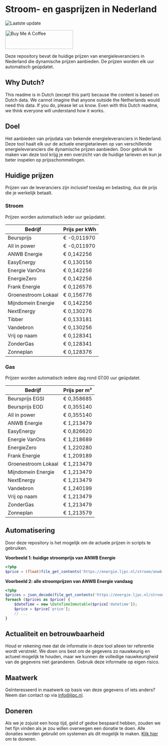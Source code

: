 # Stroom- en gasprijzen in Nederland

![Laatste update](https://img.shields.io/badge/laatste%20update-2025--05--25%2016%3A00%20CET-brightgreen)

<a href="https://www.buymeacoffee.com/Lars-" target="_blank"><img src="https://cdn.buymeacoffee.com/buttons/v2/default-orange.png" alt="Buy Me A Coffee" height="60" style="height: 60px !important;width: 217px !important;" ></a>

Deze repository bevat de huidige prijzen van energieleveranciers in Nederland die dynamische prijzen aanbieden. De prijzen worden elk uur automatisch geüpdatet.

## Why Dutch?

This readme is in Dutch (except this part) because the content is based on Dutch data. We cannot imagine that anyone outside the Netherlands would need this data. If you do, please let us know. Even with this Dutch readme, we think
everyone will understand how it works.

## Doel

Het aanbieden van prijsdata van bekende energieleveranciers in Nederland. Deze tool haalt elk uur de actuele energietarieven op van verschillende energieleveranciers die dynamische prijzen aanbieden. Door gebruik te maken van deze tool
krijg je een overzicht van de huidige tarieven en kun je beter inspelen op prijsschommelingen.

## Huidige prijzen

Prijzen van de leveranciers zijn inclusief toeslag en belasting, dus de prijs die je werkelijk betaalt.

### Stroom

Prijzen worden automatisch ieder uur geüpdatet.

 Bedrijf | Prijs per kWh 
---------|---------------
Beursprijs | € -0,011970
All in power | € -0,011970
ANWB Energie | € 0,142256
EasyEnergy | € 0,130156
Energie VanOns | € 0,142256
EnergieZero | € 0,142256
Frank Energie | € 0,126576
Groenestroom Lokaal | € 0,156776
Mijndomein Energie | € 0,142256
NextEnergy | € 0,130276
Tibber | € 0,133181
Vandebron | € 0,130256
Vrij op naam | € 0,128341
ZonderGas | € 0,128341
Zonneplan | € 0,128376


### Gas

Prijzen worden automatisch iedere dag rond 07.00 uur geüpdatet.

 Bedrijf | Prijs per m³ 
---------|--------------
Beursprijs EGSI | € 0,358685
Beursprijs EOD | € 0,355140
All in power | € 0,355140
ANWB Energie | € 1,213479
EasyEnergy | € 0,826620
Energie VanOns | € 1,218689
EnergieZero | € 1,220280
Frank Energie | € 1,209189
Groenestroom Lokaal | € 1,213479
Mijndomein Energie | € 1,213479
NextEnergy | € 1,213479
Vandebron | € 1,240199
Vrij op naam | € 1,213479
ZonderGas | € 1,213479
Zonneplan | € 1,213579


## Automatisering

Door deze repository is het mogelijk om de actuele prijzen in scripts te gebruiken.

**Voorbeeld 1: huidige stroomprijs van ANWB Energie**

```php
<?php
$price = (float)file_get_contents('https://energie.ljpc.nl/stroom/anwb-energie-nu.txt');

```

**Voorbeeld 2: alle stroomprijzen van ANWB Energie vandaag**

```php
<?php
$prices = json_decode(file_get_contents('https://energie.ljpc.nl/stroom/all-in-power-vandaag.json'),true);
foreach ($prices as $price) {
    $dateTime = new \DateTimeImmutable($price['datetime']);
    $price = $price['price'];
    // ...
}
```

## Actualiteit en betrouwbaarheid

Houd er rekening mee dat de informatie in deze tool alleen ter referentie wordt verstrekt. We doen ons best om de gegevens zo nauwkeurig en actueel mogelijk te houden, maar we kunnen de volledige nauwkeurigheid van de gegevens niet
garanderen. Gebruik deze informatie op eigen risico.

## Maatwerk

Geïnteresseerd in maatwerk op basis van deze gegevens of iets anders? Neem dan contact op
via [info@ljpc.nl](mailto:info@ljpc.nl?subject=Energie%20prijzen).

## Doneren

Als we je zojuist een hoop tijd, geld of gedoe bespaard hebben, zouden we het fijn vinden als je zou willen overwegen een
donatie te doen. Alle donaties worden gebruikt om systemen als dit mogelijk te
maken. [Klik hier](https://www.buymeacoffee.com/Lars-) om te doneren.
